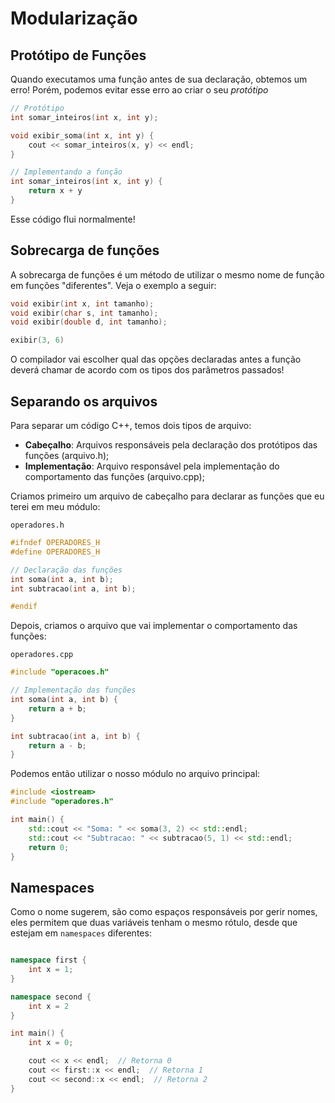 # Modularização
## Protótipo de Funções
Quando executamos uma função antes de sua declaração, obtemos um erro! Porém, podemos evitar esse erro ao criar o seu *protótipo*

```cpp
// Protótipo
int somar_inteiros(int x, int y);

void exibir_soma(int x, int y) {
    cout << somar_inteiros(x, y) << endl;
}

// Implementando a função
int somar_inteiros(int x, int y) {
    return x + y
}
```

Esse código flui normalmente!

## Sobrecarga de funções
A sobrecarga de funções é um método de utilizar o mesmo nome de função em funções "diferentes". Veja o exemplo a seguir:

```cpp
void exibir(int x, int tamanho);
void exibir(char s, int tamanho);
void exibir(double d, int tamanho);

exibir(3, 6)
```
O compilador vai escolher qual das opções declaradas antes a função deverá chamar de acordo com os tipos dos parâmetros passados!

## Separando os arquivos
Para separar um código C++, temos dois tipos de arquivo: 

- **Cabeçalho**: Arquivos responsáveis pela declaração dos protótipos das funções (arquivo.h);
- **Implementação**: Arquivo responsável pela implementação do comportamento das funções (arquivo.cpp);

Criamos primeiro um arquivo de cabeçalho para declarar as funções que eu terei em meu módulo:

`operadores.h`
```h
#ifndef OPERADORES_H
#define OPERADORES_H

// Declaração das funções
int soma(int a, int b);
int subtracao(int a, int b);

#endif
```

Depois, criamos o arquivo que vai implementar o comportamento das funções:

`operadores.cpp`
```cpp
#include "operacoes.h"

// Implementação das funções
int soma(int a, int b) {
    return a + b;
}

int subtracao(int a, int b) {
    return a - b;
}
```

Podemos então utilizar o nosso módulo no arquivo principal:

```cpp
#include <iostream>
#include "operadores.h"

int main() {
    std::cout << "Soma: " << soma(3, 2) << std::endl;
    std::cout << "Subtracao: " << subtracao(5, 1) << std::endl;
    return 0;
}
```

## Namespaces
Como o nome sugerem, são como espaços responsáveis por gerir nomes, eles permitem que duas variáveis tenham o mesmo rótulo, desde que estejam em `namespaces` diferentes:

```cpp

namespace first {
    int x = 1;
}

namespace second {
    int x = 2
}

int main() {
    int x = 0;

    cout << x << endl;  // Retorna 0
    cout << first::x << endl;  // Retorna 1
    cout << second::x << endl;  // Retorna 2
}

```
